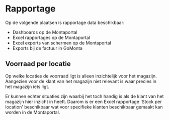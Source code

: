 # Rapportage

Op de volgende plaatsen is rapportage data beschikbaar:

* Dashboards op de Montaportal
* Excel rapportages op de Montaportal
* Excel exports van schermen op de Montaportal
* Exports bij de factuur in GoMonta

## Voorraad per locatie

Op welke locaties de voorraad ligt is alleen inzichtelijk voor het magazijn. Aangezien voor de klant van het magazijn niet relevant is waar precies in het magazijn iets ligt.

Er kunnen echter situaties zijn waarbij het toch handig is als de klant van het magazijn hier inzicht in heeft. Daarom is er een Excel rapportage 'Stock per location' beschikbaar wat voor specifieke klanten beschikbaar gemaakt kan worden in de Montaportal.
